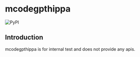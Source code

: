 # mcodegpthippa

![PyPI](https://img.shields.io/pypi/v/mcodegpthippa)

## Introduction

mcodegpthippa is for internal test and does not provide any apis.
